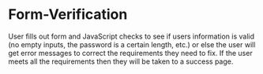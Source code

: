 # Form-Verification
User fills out form and JavaScript checks to see if users information is valid (no empty inputs, the password is a certain length, etc.)
or else the user will get error messages to correct the requirements they need to fix.
If the user meets all the requirements then they will be taken to a success page.
